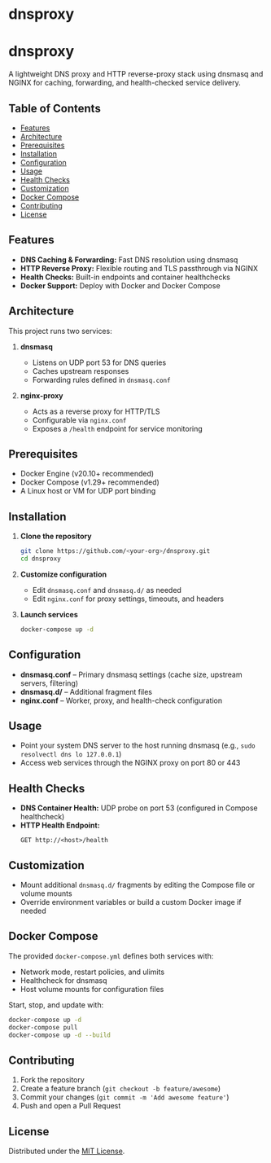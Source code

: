# dnsproxy
# dnsproxy

A lightweight DNS proxy and HTTP reverse-proxy stack using dnsmasq and NGINX for caching, forwarding, and health-checked service delivery.

## Table of Contents

- [Features](#features)
- [Architecture](#architecture)
- [Prerequisites](#prerequisites)
- [Installation](#installation)
- [Configuration](#configuration)
- [Usage](#usage)
- [Health Checks](#health-checks)
- [Customization](#customization)
- [Docker Compose](#docker-compose)
- [Contributing](#contributing)
- [License](#license)

## Features

- **DNS Caching & Forwarding:** Fast DNS resolution using dnsmasq  
- **HTTP Reverse Proxy:** Flexible routing and TLS passthrough via NGINX  
- **Health Checks:** Built-in endpoints and container healthchecks  
- **Docker Support:** Deploy with Docker and Docker Compose  

## Architecture

This project runs two services:

1. **dnsmasq**  
   - Listens on UDP port 53 for DNS queries  
   - Caches upstream responses  
   - Forwarding rules defined in `dnsmasq.conf`

2. **nginx-proxy**  
   - Acts as a reverse proxy for HTTP/TLS  
   - Configurable via `nginx.conf`  
   - Exposes a `/health` endpoint for service monitoring  

## Prerequisites

- Docker Engine (v20.10+ recommended)  
- Docker Compose (v1.29+ recommended)  
- A Linux host or VM for UDP port binding  

## Installation

1. **Clone the repository**  
   ```bash
   git clone https://github.com/<your‑org>/dnsproxy.git
   cd dnsproxy
   ```

2. **Customize configuration**  
   - Edit `dnsmasq.conf` and `dnsmasq.d/` as needed  
   - Edit `nginx.conf` for proxy settings, timeouts, and headers  

3. **Launch services**  
   ```bash
   docker-compose up -d
   ```

## Configuration

- **dnsmasq.conf** – Primary dnsmasq settings (cache size, upstream servers, filtering)  
- **dnsmasq.d/** – Additional fragment files  
- **nginx.conf** – Worker, proxy, and health-check configuration  

## Usage

- Point your system DNS server to the host running dnsmasq (e.g., `sudo resolvectl dns lo 127.0.0.1`)  
- Access web services through the NGINX proxy on port 80 or 443  

## Health Checks

- **DNS Container Health:** UDP probe on port 53 (configured in Compose healthcheck)  
- **HTTP Health Endpoint:**  
  ```
  GET http://<host>/health
  ```  

## Customization

- Mount additional `dnsmasq.d/` fragments by editing the Compose file or volume mounts  
- Override environment variables or build a custom Docker image if needed  

## Docker Compose

The provided `docker-compose.yml` defines both services with:

- Network mode, restart policies, and ulimits  
- Healthcheck for dnsmasq  
- Host volume mounts for configuration files  

Start, stop, and update with:

```bash
docker-compose up -d
docker-compose pull
docker-compose up -d --build
```

## Contributing

1. Fork the repository  
2. Create a feature branch (`git checkout -b feature/awesome`)  
3. Commit your changes (`git commit -m 'Add awesome feature'`)  
4. Push and open a Pull Request  

## License

Distributed under the [MIT License](LICENSE).